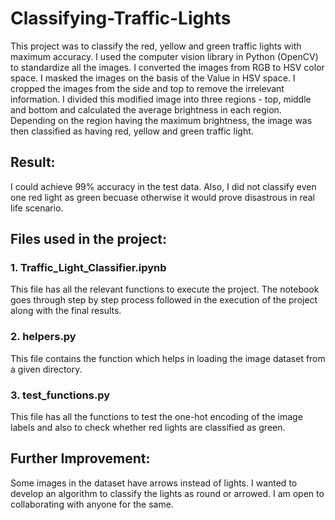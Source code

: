 # Classifying-Traffic-Lights

This project was to classify the red, yellow and green traffic lights with maximum accuracy. I used the computer vision
library in Python (OpenCV) to standardize all the images. I converted the images from RGB to HSV color space. I masked the images on
the basis of the Value in HSV space. I cropped the images from the side and top to remove the irrelevant information. I divided this 
modified image into three regions - top, middle and bottom and calculated the average brightness in each region. Depending on the region 
having the maximum brightness, the image was then classified as having red, yellow and green traffic light.

## **Result:** ##

I could achieve 99% accuracy in the test data. Also, I did not classify even one red light as green becuase otherwise it would prove disastrous in real life scenario.

## Files used in the project:

### **1. Traffic_Light_Classifier.ipynb**

This file has all the relevant functions to execute the project. The notebook goes through step by step process followed in 
the execution of the project along with the final results.

### **2. helpers.py**

This file contains the function which helps in loading the image dataset from a given directory.

### **3. test_functions.py**

This file has all the functions to test the one-hot encoding of the image labels and also to check whether red lights are 
classified as green.

## Further Improvement:

Some images in the dataset have arrows instead of lights. I wanted to develop an algorithm to classify the lights as round or arrowed.
I am open to collaborating with anyone for the same.



